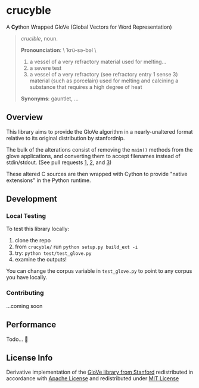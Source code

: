 # crucyble

A **Cy**thon Wrapped GloVe (Global Vectors for Word Representation)

> *crucible*, noun. 
>
> **Pronounciation**: \ ˈkrü-sə-bəl \
> 1. a vessel of a very refractory material used for melting...
> 2. a severe test
> 3. a vessel of a very refractory (see refractory entry 1 sense 3) material (such as porcelain) used for melting and calcining a substance that requires a   high degree of heat
>
> **Synonyms**: gauntlet, ...

## Overview

This library aims to provide the GloVe algorithm in a nearly-unaltered format relative to its original distribution by stanfordnlp.

The bulk of the alterations consist of removing the `main()` methods from the glove applications, and converting them to accept filenames instead of stdin/stdout. (See pull requests [1](https://github.com/ttymck/crucyble/pull/1), [2](https://github.com/ttymck/crucyble/pull/2), and [3](https://github.com/ttymck/crucyble/pull/3))

These altered C sources are then wrapped with Cython to provide "native extensions" in the Python runtime.

## Development

### Local Testing
To test this library locally:
1. clone the repo
2. from `crucyble/` run `python setup.py build_ext -i`
3. try: `python test/test_glove.py`
4. examine the outputs!

You can change the corpus variable in `test_glove.py` to point to any corpus you have locally.

### Contributing
...coming soon

## Performance

Todo... :shrug:

## License Info

Derivative implementation of the [GloVe library from Stanford](https://github.com/stanfordnlp/GloVe) redistributed in accordance with [Apache License](./src/lib/glove/LICENSE) and redistributed under [MIT License](./LICENSE)